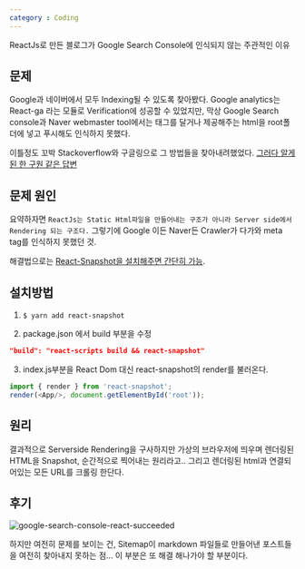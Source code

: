 ```yaml
---
category : Coding
---
```


ReactJs로 만든 블로그가 Google Search Console에 인식되지 않는 주관적인 이유

## 문제

Google과 네이버에서 모두 Indexing될 수 있도록 찾아봤다.
Google analytics는 React-ga 라는 모듈로 Verification에 성공할 수 있었지만, 막상 Google Search console과 Naver webmaster tool에서는 태그를 달거나 제공해주는 html을 root폴더에 넣고 푸시해도 인식하지 못했다.

이틀정도 꼬박 Stackoverflow와 구글링으로 그 방법들을 찾아내려했었다.
[그러다 알게 된 한 구원 같은 답변]( https://stackoverflow.com/questions/39053511/how-to-optimize-seo-for-spa-using-react-helmet)

## 문제 원인

요약하자면 
`ReactJs는 Static Html파일을 만들어내는 구조가 아니라
Server side에서 Rendering 되는 구조다.`
그렇기에 Google 이든 Naver든 Crawler가 다가와 meta tag를 인식하지 못했던 것.

해결법으로는 [React-Snapshot을 설치해주면 간단히 가능](https://www.npmjs.com/package/react-snapshot).

## 설치방법


1. `$ yarn add react-snapshot`

2. package.json 에서 build 부분을 수정

```json
"build": "react-scripts build && react-snapshot"
``` 

3. index.js부분을 React Dom 대신 react-snapshot의 render를 불러온다.

```js
import { render } from 'react-snapshot';
render(<App/>, document.getElementById('root'));
```

## 원리

결과적으로 Serverside Rendering을 구사하지만
가상의 브라우저에 띄우며 렌더링된 HTML을 Snapshot, 순간적으로 찍어내는 원리라고..
그리고 렌더링된 html과 연결되어있는 모든 URL를 크롤링 한단다.

## 후기

![google-search-console-react-succeeded](https://user-images.githubusercontent.com/35059428/70407922-97edb080-1a89-11ea-9308-0087b6903b97.png "search console에 성공시켰다.")

하지만 여전히 문제를 보이는 건, Sitemap이 markdown 파일들로 만들어낸 포스트들을 여전히 찾아내지 못하는 점...
이 부분은 또 해결 해나가야 할 부분이다.